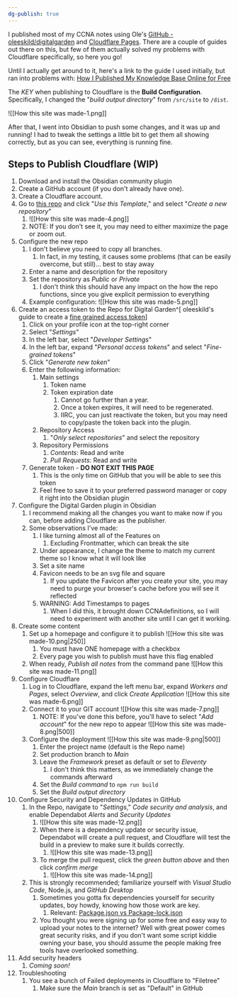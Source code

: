```yaml
---
dg-publish: true
---
```

I published most of my CCNA notes using Ole's [GitHub - oleeskild/digitalgarden](https://github.com/oleeskild/digitalgarden) and [Cloudflare Pages](https://pages.cloudflare.com/). There are a couple of guides out there on this, but few of them actually solved my problems with Cloudflare specifically, so here you go!

Until I actually get around to it, here's a link to the guide I used initially, but ran into problems with: [How I Published My Knowledge Base Online for Free](https://sharaf.cc/40-49-toolbox/40-note-taking/40-01-obsidian/guides/publish-obsidian-vault-for-free/)

The *KEY* when publishing to Cloudflare is the **Build Configuration**. Specifically, I changed the "_build output directory_" from `/src/site` to `/dist`.

![[How this site was made-1.png]]

After that, I went into Obsidian to push some changes, and it was up and running! I had to tweak the settings a little bit to get them all showing correctly, but as you can see, everything is running fine.

## Steps to Publish Cloudflare (WIP)
1. Download and install the Obsidian community plugin
2. Create a GitHub account (if you don't already have one).
3. Create a Cloudflare account.
4. Go to [this repo](https://github.com/oleeskild/digitalgarden) and click "*Use this Template*," and select "*Create a new repository*"
	1. ![[How this site was made-4.png]]
	2. NOTE: If you don't see it, you may need to either maximize the page or zoom out.
5. Configure the new repo
	1. I don't believe you need to copy all branches.
		1. In fact, in my testing, it causes some problems (that can be easily overcome, but still)... best to stay away
	2. Enter a name and description for the repository
	3. Set the repository as *Public* or *Private*
		1. I don't think this should have any impact on the how the repo functions, since you give explicit permission to everything
	4. Example configuration: 
	   ![[How this site was made-5.png]]
6. Create an access token to the Repo for Digital Garden^[ oleeskild's guide to create a [fine grained access token](https://dg-docs.ole.dev/advanced/fine-grained-access-token/)]
	1. Click on your profile icon at the top-right corner
	2. Select "*Settings*"
	3. In the left bar, select "*Developer Settings*"
	4. In the left bar, expand "*Personal access tokens*" and select "*Fine-grained tokens*"
	5. Click "*Generate new token*"
	6. Enter the following information:
		1. Main settings
			1. Token name
			2. Token expiration date
				1. Cannot go further than a year.
				2. Once a token expires, it will need to be regenerated.
				3. IIRC, you can just reactivate the token, but you may need to copy/paste the token back into the plugin.
		2. Repository Access
			1. "*Only select repositories*" and select the repository
		3. Repository Permissions
			1. *Contents*: Read and write
			2. *Pull Requests*: Read and write
	7. Generate token - **DO NOT EXIT THIS PAGE**
		1. This is the only time on GitHub that you will be able to see this token
		2. Feel free to save it to your preferred password manager or copy it right into the Obsidian plugin
7. Configure the Digital Garden plugin in Obsidian
	1. I recommend making all the changes you want to make now if you can, before adding Cloudflare as the publisher.
	2. Some observations I've made:
		1. I like turning almost all of the Features on
			1. Excluding Frontmatter, which can break the site
		2. Under appearance, I change the theme to match my current theme so I know what it will look like
		3. Set a site name
		4. Favicon needs to be an svg file and square
			1. If you update the Favicon after you create your site, you may need to purge your browser's cache before you will see it reflected
		5. WARNING: Add Timestamps to pages
			1. When I did this, it brought down CCNAdefinitions, so I will need to experiment with another site until I can get it working.
8. Create some content
	1. Set up a homepage and configure it to publish
	   ![[How this site was made-10.png|250]]
		1. You must have ONE homepage with a checkbox
		2. Every page you wish to publish must have this flag enabled 
	2. When ready, *Publish all notes* from the command pane
	   ![[How this site was made-11.png]]
9. Configure Cloudflare
	1. Log in to Cloudflare, expand the left menu bar, expand *Workers and Pages*, select *Overview*, and click *Create Application*
	   ![[How this site was made-6.png]]
	2. Connect it to your GIT account
	   ![[How this site was made-7.png]]
		1. NOTE: If you've done this before, you'll have to select "*Add account*" for the new repo to appear 
		   ![[How this site was made-8.png|500]]
	3. Configure the deployment 
	   ![[How this site was made-9.png|500]]
		1. Enter the project name (default is the Repo name)
		2. Set production branch to *Main*
		3. Leave the *Framework* preset as default or set to *Eleventy*
			1. I don't think this matters, as we immediately change the commands afterward
		4. Set the *Build command* to `npm run build`
		5. Set the *Build output directory*
10. Configure Security and Dependency Updates in GitHub
	1. In the Repo, navigate to "*Settings*," *Code security and analysis*, and enable Dependabot *Alerts* and *Security Updates*
		1. ![[How this site was made-12.png]]
		2. When there is a dependency update or security issue, Dependabot will create a pull request, and Cloudflare will test the build in a preview to make sure it builds correctly.
			1. ![[How this site was made-13.png]]
		3. To merge the pull request, click the *green button above* and then click *confirm merge*
			1. ![[How this site was made-14.png]]
	2. This is strongly recommended; familiarize yourself with *Visual Studio Code*, Node.js, and *GitHub Desktop*
		1. Sometimes you gotta fix dependencies yourself for security updates, boy howdy, knowing how those work are key.
			1. Relevant: [Package.json vs Package-lock.json](https://www.atatus.com/blog/package-json-vs-package-lock-json/)
		2. You thought you were signing up for some free and easy way to upload your notes to the internet? Well with great power comes great security risks, and if you don't want some script kiddie owning your base, you should assume the people making free tools have overlooked something.
11. Add security headers
	1. *Coming soon!*
12. Troubleshooting
	1. You see a bunch of Failed deployments in Cloudflare to "Filetree"
		1. Make sure the *Main* branch is set as "Default" in GitHub







